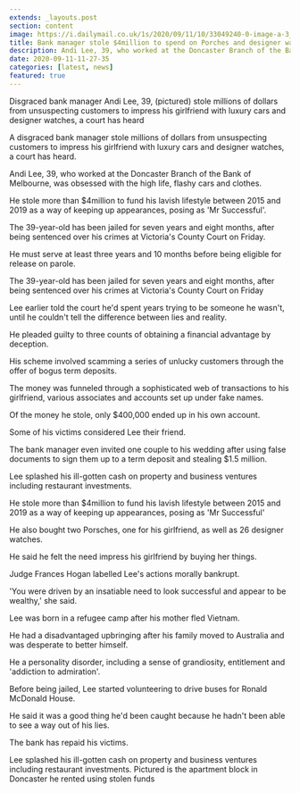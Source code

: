 ```yaml
---
extends: _layouts.post
section: content
image: https://i.dailymail.co.uk/1s/2020/09/11/10/33049240-0-image-a-3_1599817355316.jpg 
title: Bank manager stole $4million to spend on Porches and designer watches to impress his girlfriend 
description: Andi Lee, 39, who worked at the Doncaster Branch of the Bank of Melbourne was obsessed with the high life, flashy cars and clothes. 
date: 2020-09-11-11-27-35 
categories: [latest, news] 
featured: true 
--- 
```

Disgraced bank manager Andi Lee, 39, (pictured) stole millions of dollars from unsuspecting customers to impress his girlfriend with luxury cars and designer watches, a court has heard

A disgraced bank manager stole millions of dollars from unsuspecting customers to impress his girlfriend with luxury cars and designer watches, a court has heard.  

Andi Lee, 39, who worked at the Doncaster Branch of the Bank of Melbourne, was obsessed with the high life, flashy cars and clothes.

He stole more than $4million to fund his lavish lifestyle between 2015 and 2019 as a way of keeping up appearances, posing as 'Mr Successful'.

 The 39-year-old has been jailed for seven years and eight months, after being sentenced over his crimes at Victoria's County Court on Friday.

He must serve at least three years and 10 months before being eligible for release on parole. 

The 39-year-old has been jailed for seven years and eight months, after being sentenced over his crimes at Victoria's County Court on Friday

Lee earlier told the court he'd spent years trying to be someone he wasn't, until he couldn't tell the difference between lies and reality.

He pleaded guilty to three counts of obtaining a financial advantage by deception.

His scheme involved scamming a series of unlucky customers through the offer of bogus term deposits. 

The money was funneled through a sophisticated web of transactions to his girlfriend, various associates and accounts set up under fake names. 

Of the money he stole, only $400,000 ended up in his own account.  

Some of his victims considered Lee their friend.

The bank manager even invited one couple to his wedding after using false documents to sign them up to a term deposit and stealing $1.5 million.

Lee splashed his ill-gotten cash on property and business ventures including restaurant investments. 

He stole more than $4million to fund his lavish lifestyle between 2015 and 2019 as a way of keeping up appearances, posing as 'Mr Successful'

He also bought two Porsches, one for his girlfriend, as well as 26 designer watches.

He said he felt the need impress his girlfriend by buying her things.

Judge Frances Hogan labelled Lee's actions morally bankrupt.

'You were driven by an insatiable need to look successful and appear to be wealthy,' she said.

Lee was born in a refugee camp after his mother fled Vietnam.

He had a disadvantaged upbringing after his family moved to Australia and was desperate to better himself.

He a personality disorder, including a sense of grandiosity, entitlement and 'addiction to admiration'.

Before being jailed, Lee started volunteering to drive buses for Ronald McDonald House.

He said it was a good thing he'd been caught because he hadn't been able to see a way out of his lies.

The bank has repaid his victims.  

Lee splashed his ill-gotten cash on property and business ventures including restaurant investments. Pictured is the apartment block in Doncaster he rented using stolen funds

